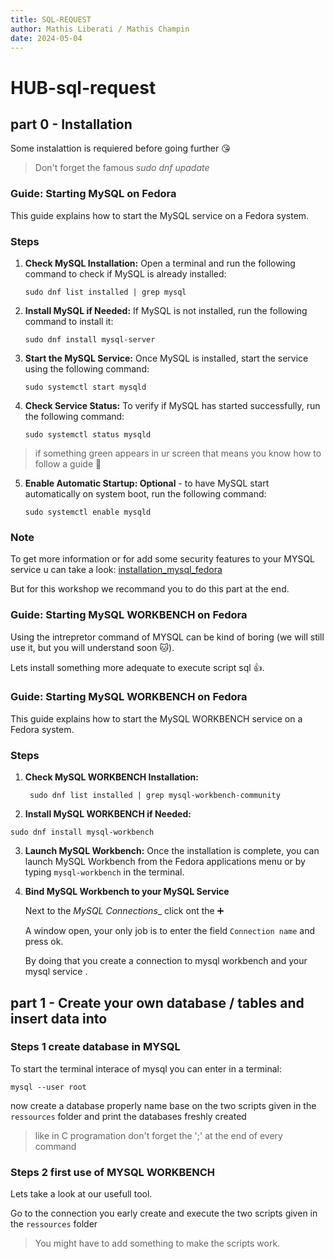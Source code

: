 ```yaml
---
title: SQL-REQUEST
author: Mathis Liberati / Mathis Champin
date: 2024-05-04
---
```


# HUB-sql-request

## part 0 - Installation


Some instalattion is requiered before going further :kissing_heart:
> Don't forget the famous _sudo dnf upadate_

### Guide: Starting MySQL on Fedora
This guide explains how to start the MySQL service on a Fedora system.


### Steps

1. **Check MySQL Installation:** Open a terminal and run the following command to check if MySQL is already installed:
    ```
    sudo dnf list installed | grep mysql
    ```

2. **Install MySQL if Needed:** If MySQL is not installed, run the following command to install it:
    ```
    sudo dnf install mysql-server
    ```

3. **Start the MySQL Service:** Once MySQL is installed, start the service using the following command:
    ```
    sudo systemctl start mysqld
    ```

4. **Check Service Status:** To verify if MySQL has started successfully, run the following command:
    ```
    sudo systemctl status mysqld
    ```
> if something green appears in ur screen that means you know how to follow a guide :clap:

5. **Enable Automatic Startup: Optional** - to have MySQL start automatically on system boot, run the following command:
    ```
    sudo systemctl enable mysqld
    ```

### Note
To get more information or for add some security features to your MYSQL service u can take a look:
[installation_mysql_fedora](https://doc.fedora-fr.org/wiki/Installation_et_configuration_de_MySQL)

But for this workshop we recommand you to do this part at the end.

### Guide: Starting MySQL WORKBENCH on Fedora
Using the intrepretor command of MYSQL can be kind of boring (we will still use it, but you will understand soon :cat:).

Lets install something more adequate to execute script sql :+1:.

### Guide: Starting MySQL WORKBENCH on Fedora
This guide explains how to start the MySQL WORKBENCH service on a Fedora system.

### Steps

1. **Check MySQL WORKBENCH Installation:**
   ```
    sudo dnf list installed | grep mysql-workbench-community
   ```
2. **Install MySQL WORKBENCH if Needed:**
  ```
  sudo dnf install mysql-workbench
  ```
3. **Launch MySQL Workbench:** Once the installation is complete, you can launch MySQL Workbench from the Fedora applications menu or by typing `mysql-workbench` in the terminal.

4. **Bind MySQL Workbench to your MySQL Service**

   Next to the _MySQL Connections__ click ont the :heavy_plus_sign:

   A window open, your only job is to enter the field `Connection name` and press ok.
   
   By doing that you create a connection to mysql workbench and your mysql service .
    
## part 1 - Create your own database / tables and insert data into

### Steps 1 create database in MYSQL

To start the terminal interace of mysql you can enter in a terminal:
```
mysql --user root
```
now create a database properly name base on the two scripts given in the `ressources` folder and print the databases freshly created
> like in C programation don't forget the ';' at the end of every command

### Steps 2 first use of  MYSQL WORKBENCH

Lets take a look at our usefull tool.

Go to the connection you early create and execute the two scripts given in the `ressources` folder

> You might have to add something to make the scripts work.





